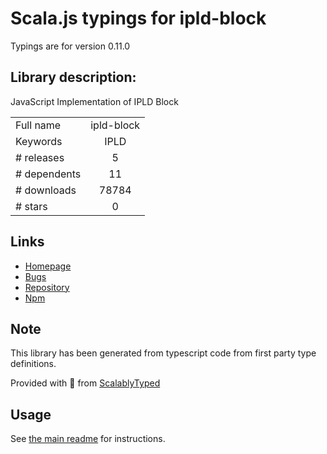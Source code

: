 
# Scala.js typings for ipld-block

Typings are for version 0.11.0

## Library description:
JavaScript Implementation of IPLD Block

|                    |                 |
| ------------------ | :-------------: |
| Full name          | ipld-block |
| Keywords           | IPLD |
| # releases         | 5 |
| # dependents       | 11 |
| # downloads        | 78784 |
| # stars            | 0 |

## Links
- [Homepage](https://github.com/ipld/js-ipld-block#readme)
- [Bugs](https://github.com/ipld/js-ipld-block/issues)
- [Repository](https://github.com/ipld/js-ipld-block)
- [Npm](https://www.npmjs.com/package/ipld-block)
    


## Note
This library has been generated from typescript code from first party type definitions.

Provided with :purple_heart: from [ScalablyTyped](https://github.com/oyvindberg/ScalablyTyped)

## Usage
See [the main readme](../../readme.md) for instructions.


